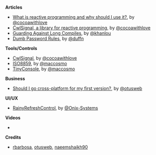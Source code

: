 
**Articles**

* [What is reactive programming and why should I use it?](https://www.cocoawithlove.com/blog/reactive-programming-what-and-why.html), by [@cocoawithlove](https://twitter.com/cocoawithlove)
* [CwlSignal, a library for reactive programming](https://www.cocoawithlove.com/blog/cwlsignal.html), by [@cocoawithlove](https://twitter.com/cocoawithlove)
* [Guarding Against Long Compiles](http://khanlou.com/2016/12/guarding-against-long-compiles/), by [@khanlou](https://twitter.com/khanlou)
* [Dumb Password Rules](https://github.com/duffn/dumb-password-rules), by [@duffn](https://twitter.com/duffn)


**Tools/Controls**

* [CwlSignal](https://github.com/mattgallagher/CwlSignal), by [@cocoawithlove](https://twitter.com/cocoawithlove)
* [ISO8859](https://github.com/Cosmo/ISO8859), by [@maccosmo](http://twitter.com/maccosmo)
* [TinyConsole](https://github.com/Cosmo/TinyConsole), by [@maccosmo](http://twitter.com/maccosmo)

**Business**

* [Should I go cross-platform for my first version?](http://www.mobdesignapps.fr/blog/2016/10/12/should-i-go-cross-platform-to-my-first-version?utm_source=iosGoodies&utm_medium=email), by [@otusweb](https://twitter.com/otusweb)

**UI/UX**

* [RainyRefreshControl](https://github.com/Onix-Systems/RainyRefreshControl), by [@Onix-Systems](https://github.com/Onix-Systems)

**Videos**

*

**Credits**

* [rbarbosa](https://github.com/rbarbosa), [otusweb](https://github.com/otusweb), [naeemshaikh90](https://github.com/naeemshaikh90)

